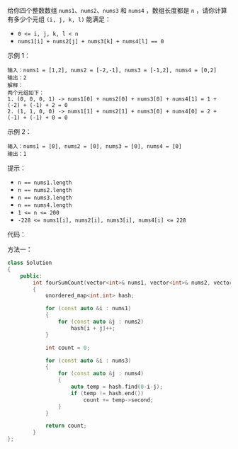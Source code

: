 给你四个整数数组 `nums1`、`nums2`、`nums3` 和 `nums4` ，数组长度都是 `n` ，请你计算有多少个元组 `(i, j, k, l)` 能满足：

- `0 <= i, j, k, l < n`
- `nums1[i] + nums2[j] + nums3[k] + nums4[l] == 0`
 

示例 1：
```
输入：nums1 = [1,2], nums2 = [-2,-1], nums3 = [-1,2], nums4 = [0,2]
输出：2
解释：
两个元组如下：
1. (0, 0, 0, 1) -> nums1[0] + nums2[0] + nums3[0] + nums4[1] = 1 + (-2) + (-1) + 2 = 0
2. (1, 1, 0, 0) -> nums1[1] + nums2[1] + nums3[0] + nums4[0] = 2 + (-1) + (-1) + 0 = 0
```

示例 2：
```
输入：nums1 = [0], nums2 = [0], nums3 = [0], nums4 = [0]
输出：1
```

提示：
- `n == nums1.length`
- `n == nums2.length`
- `n == nums3.length`
- `n == nums4.length`
- `1 <= n <= 200`
- `-228 <= nums1[i], nums2[i], nums3[i], nums4[i] <= 228`

代码：

方法一：
```cpp
class Solution 
{
    public:
        int fourSumCount(vector<int>& nums1, vector<int>& nums2, vector<int>& nums3, vector<int>& nums4) 
        {
            unordered_map<int,int> hash;

            for (const auto &i : nums1)
            {
                for (const auto &j : nums2)
                    hash[i + j]++;
            }

            int count = 0;

            for (const auto &i : nums3)
            {
                for (const auto &j : nums4)
                {
                    auto temp = hash.find(0-i-j);
                    if (temp != hash.end())
                        count += temp->second;   
                }
            }

            return count;
        }
};
```
